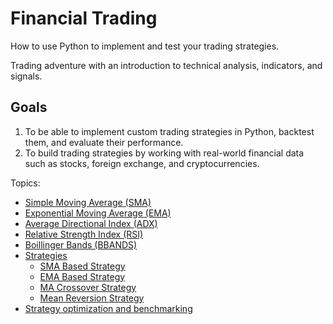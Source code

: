 # Financial Trading

How to use Python to implement and test your trading strategies.

Trading adventure with an introduction to technical analysis, indicators, and signals.


## Goals

1. To  be able to implement custom trading strategies in Python, backtest them, and evaluate their performance.
2. To build trading strategies by working with real-world financial data such as stocks, foreign exchange, and cryptocurrencies.


Topics:

- [Simple Moving Average (SMA)](notebooks/SAM.ipynb)
- [Exponential Moving Average (EMA)](notebooks/EMA.ipynb)
- [Average Directional Index (ADX)](notebooks/ADX.ipynb)
- [Relative Strength Index (RSI)](notebooks/RSI.ipynb)
- [Boillinger Bands (BBANDS)](notebooks/BBANDS.ipynb)
- [Strategies](notebooks/strategies/strategies.ipynb)
  - [SMA Based Strategy](notebooks/strategies/sma-based-strategy.ipynb)
  - [EMA Based Strategy](notebooks/strategies/ema-based-strategy.ipynb)
  - [MA Crossover Strategy](notebooks/strategies/ma-crossover-strategy.ipynb)
  - [Mean Reversion Strategy](notebooks/strategies/mean-reversion-strategy.ipynb)
- [Strategy optimization and benchmarking](notebooks/strategies/strategy-optimization-and-benchmarking.ipynb)